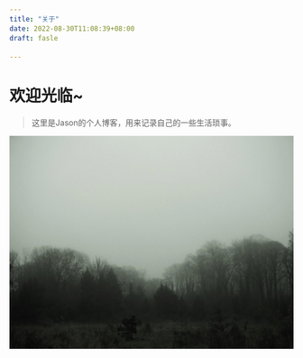 ```yaml
---
title: "关于"
date: 2022-08-30T11:08:39+08:00
draft: fasle 

---
```


# 欢迎光临~

> 这里是Jason的个人博客，用来记录自己的一些生活琐事。

![pic1 pic](1661698757597.png)